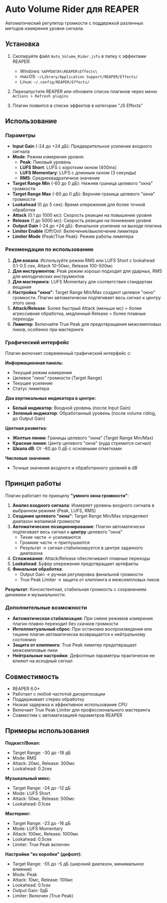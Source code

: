 # Auto Volume Rider для REAPER

Автоматический регулятор громкости с поддержкой различных методов измерения уровня сигнала.

## Установка

1. Скопируйте файл `Auto_Volume_Rider.jsfx` в папку с эффектами REAPER:
   - Windows: `%APPDATA%\REAPER\Effects\`
   - macOS: `~/Library/Application Support/REAPER/Effects/`
   - Linux: `~/.config/REAPER/Effects/`

2. Перезапустите REAPER или обновите список плагинов через меню `Actions > Refresh plugins`

3. Плагин появится в списке эффектов в категории "JS Effects"

## Использование

### Параметры

- **Input Gain** (-24 до +24 дБ): Предварительное усиление входного сигнала
- **Mode**: Режим измерения уровня:
  - **Peak**: Пиковый уровень
  - **LUFS Short**: LUFS с коротким окном (400ms)
  - **LUFS Momentary**: LUFS с длинным окном (3 секунды)
  - **RMS**: Среднеквадратичное значение
- **Target Range Min** (-60 до 0 дБ): Нижняя граница целевого "окна" громкости
- **Target Range Max** (-60 до 0 дБ): Верхняя граница целевого "окна" громкости
- **Lookahead** (0 до 5 сек): Время опережения для более точной обработки
- **Attack** (0.1 до 1000 мс): Скорость реакции на повышение уровня
- **Release** (1 до 5000 мс): Скорость реакции на понижение уровня
- **Output Gain** (-24 до +24 дБ): Финальное усиление на выходе плагина
- **Limiter Enable** (Off/On): Включение/выключение лимитера
- **Limiter Mode** (Peak/True Peak): Режим работы лимитера

### Рекомендации по использованию

1. **Для вокала**: Используйте режим RMS или LUFS Short с lookahead 0.1-0.5 сек, Attack 10-50мс, Release 100-500мс
2. **Для инструментов**: Peak режим хорошо подходит для ударных, RMS для мелодических инструментов
3. **Для мастеринга**: LUFS Momentary для соответствия стандартам вещания
4. **Настройка "окна"**: Target Range Min/Max создают целевое "окно" громкости. Плагин автоматически подтягивает весь сигнал к центру этого окна
5. **Attack/Release**: Более быстрый Attack (меньше мс) = более агрессивная обработка, медленный Release = более плавные переходы
6. **Лимитер**: Включайте True Peak для предотвращения межсемпловых пиков, особенно при мастеринге

### Графический интерфейс

Плагин включает современный графический интерфейс с:

**Информационная панель:**
- Текущий режим измерения
- Целевое "окно" громкости (Target Range)
- Текущее усиление
- Статус лимитера

**Два вертикальных индикатора в центре:**
- **Белый индикатор**: Входной уровень (после Input Gain)
- **Зеленый индикатор**: Обработанный уровень (после volume riding, до Output Gain)

**Цветная разметка:**
- **Желтые линии**: Границы целевого "окна" (Target Range Min/Max)
- **Красная линия**: Центр целевого "окна" (куда стремится сигнал)
- **Шкала dB**: От -60 до 0 дБ с основными отметками

**Числовые значения:**
- Точные значения входного и обработанного уровней в dB

## Принцип работы

Плагин работает по принципу **"умного окна громкости"**:

1. **Анализ входного сигнала**: Измеряет уровень входного сигнала в выбранном режиме (Peak, LUFS, RMS)
2. **Создание целевого "окна"**: Target Range Min/Max определяют диапазон желаемой громкости
3. **Автоматическое позиционирование**: Плагин автоматически подтягивает весь сигнал к **центру** целевого "окна"
   - Тихие части → усиливаются
   - Громкие части → приглушаются
   - Результат → сигнал стабилизируется в центре заданного диапазона
4. **Сглаживание**: Attack/Release обеспечивают плавные переходы
5. **Lookahead**: Буфер опережения предотвращает артефакты
6. **Финальная обработка**: 
   - Output Gain → ручная регулировка финальной громкости
   - True Peak Limiter → защита от клиппинга и межсемпловых пиков

**Результат**: Консистентная, стабильная громкость с сохранением динамики и музыкальности.

### Дополнительные возможности

- **Автоматическая стабилизация**: При смене режимов измерения плагин плавно переходит без скачков громкости
- **Интеллектуальный сброс**: При остановке воспроизведения или тишине плагин автоматически возвращается к нейтральному состоянию
- **Защита от клиппинга**: True Peak лимитер предотвращает межсемпловые пики
- **Нейтральные настройки**: Дефолтные параметры практически не влияют на исходный сигнал

## Совместимость

- REAPER 6.0+
- Работает с любой частотой дискретизации
- Поддерживает стерео обработку
- Низкая задержка и эффективное использование CPU
- Включает True Peak Limiter для профессионального мастеринга
- Совместим с автоматизацией параметров REAPER

## Примеры использования

**Подкаст/Вокал:**
- Target Range: -30 до -18 дБ
- Mode: RMS
- Attack: 20мс, Release: 300мс
- Lookahead: 0.2сек

**Музыкальный микс:**
- Target Range: -24 до -12 дБ  
- Mode: LUFS Short
- Attack: 50мс, Release: 500мс
- Lookahead: 0.1сек

**Мастеринг:**
- Target Range: -23 до -16 дБ
- Mode: LUFS Momentary
- Attack: 100мс, Release: 1000мс
- Lookahead: 0.5сек
- Limiter: True Peak включен

**Настройки "из коробки" (дефолт):**
- Target Range: -55 до -5 дБ (широкий диапазон, минимальное влияние)
- Mode: Peak
- Attack: 10мс, Release: 100мс
- Lookahead: 0.1сек
- Output Gain: 0дБ
- Limiter: Включен (True Peak)
